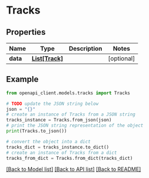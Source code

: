 # Tracks


## Properties

Name | Type | Description | Notes
------------ | ------------- | ------------- | -------------
**data** | [**List[Track]**](Track.md) |  | [optional] 

## Example

```python
from openapi_client.models.tracks import Tracks

# TODO update the JSON string below
json = "{}"
# create an instance of Tracks from a JSON string
tracks_instance = Tracks.from_json(json)
# print the JSON string representation of the object
print(Tracks.to_json())

# convert the object into a dict
tracks_dict = tracks_instance.to_dict()
# create an instance of Tracks from a dict
tracks_from_dict = Tracks.from_dict(tracks_dict)
```
[[Back to Model list]](../README.md#documentation-for-models) [[Back to API list]](../README.md#documentation-for-api-endpoints) [[Back to README]](../README.md)


